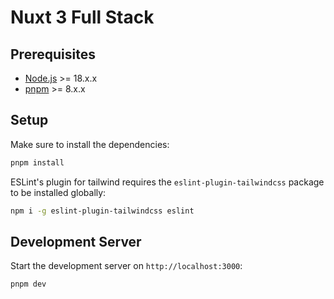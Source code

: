 # Nuxt 3 Full Stack

## Prerequisites

- [Node.js](https://nodejs.org/en/) >= 18.x.x
- [pnpm](https://pnpm.io/) >= 8.x.x

## Setup

Make sure to install the dependencies:

```bash
pnpm install
```

ESLint's plugin for tailwind requires the `eslint-plugin-tailwindcss` package to be installed globally:

```bash
npm i -g eslint-plugin-tailwindcss eslint
```

## Development Server

Start the development server on `http://localhost:3000`:

```bash
pnpm dev
```

